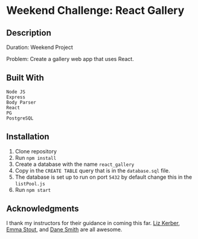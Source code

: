 # Weekend Challenge: React Gallery
    


## Description

Duration: Weekend Project

Problem: Create a gallery web app that uses React. 



## Built With

    Node JS
    Express
    Body Parser
    React
    PG
    PostgreSQL

## Installation

1. Clone repository 
2. Run `npm install`
3. Create a database with the name `react_gallery`
4. Copy in the `CREATE TABLE` query that is in the `database.sql` file.
5. The database is set up to run on port `5432` by default change this in the `listPool.js`
6. Run `npm start`



## Acknowledgments

I thank my instructors for their guidance in coming this far.  [Liz Kerber](https://github.com/emkerber ), [Emma Stout](https://github.com/emmastout01), and [Dane Smith](https://github.com/DoctorHowser) are all awesome.  


